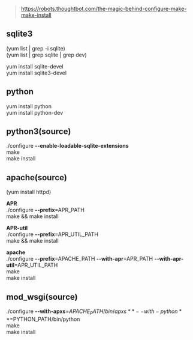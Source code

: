 >https://robots.thoughtbot.com/the-magic-behind-configure-make-make-install

## sqlite3  
(yum list | grep -i sqlite)  
(yum list | grep sqlite | grep dev)  

yum install sqlite-devel  
yum install sqlite3-devel  

## python  
yum install python  
yum install python-dev  

## python3(source)  
./configure **--enable-loadable-sqlite-extensions**  
make  
make install  


## apache(source)  
(yum install httpd) 

**APR**  
./configure **--prefix**=APR_PATH  
make && make install  

**APR-util**  
./configure **--prefix**=APR_UTIL_PATH  
make && make install  

**apache**  
./configure **--prefix**=APACHE_PATH **--with-apr**=APR_PATH **--with-apr-util**=APR_UTIL_PATH  
make  
make install  

## mod_wsgi(source)  
./configure **--with-apxs**=$APACHE_PATH/bin/apxs **--with-python**=$PYTHON_PATH/bin/python  
make  
make install  

